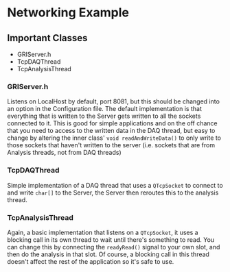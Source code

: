 # Networking Example

## Important Classes
  * GRIServer.h
  * TcpDAQThread
  * TcpAnalysisThread
    

### GRIServer.h
Listens on LocalHost by default, port 8081, but this should be changed into an option in the Configuration file. The default implementation is that everything that is written to the Server gets written to all the sockets connected to it. This is good for simple applications and on the off chance that you need to access to the written data in the DAQ thread, but easy to change by altering the inner class' `void readAndWriteData()` to only write to those sockets that haven't written to the server (i.e. sockets that are from Analysis threads, not from DAQ threads)

### TcpDAQThread
Simple implementation of a DAQ thread that uses a `QTcpSocket` to connect to and write `char[]` to the Server, the Server then reroutes this to the analysis thread. 

### TcpAnalysisThread
Again, a basic implementation that listens on a `QTcpSocket`, it uses a blocking call in its own thread to wait until there's something to read. You can change this by connecting the `readyRead()` signal to your own slot, and then do the analysis in that slot. Of course, a blocking call in this thread doesn't affect the rest of the application so it's safe to use.